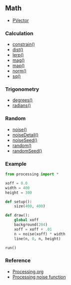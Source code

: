 ## Math

* [PVector](http://processing.org/reference/PVector/)

### Calculation

* [constrain()](http://processing.org/reference/constrain_.html)
* [dist()](http://processing.org/reference/dist_.html)
* [lerp()](http://processing.org/reference/lerp_.html)
* [mag()](http://processing.org/reference/mag_.html)
* [map()](http://processing.org/reference/map_.html)
* [norm()](http://processing.org/reference/norm_.html)
* [sq()](http://processing.org/reference/sq_.html)

### Trigonometry

* [degrees()](http://processing.org/reference/degrees_.html)
* [radians()](http://processing.org/reference/radians_.html)

### Random

* [noise()](http://processing.org/reference/noise_.html)
* [noiseDetail()](http://processing.org/reference/noiseDetail_.html)
* [noiseSeed()](http://processing.org/reference/noiseSeed_.html)
* [random()](http://processing.org/reference/random_.html)
* [randomSeed()](http://processing.org/reference/randomSeed_.html)

### Example

```python
from processing import *

xoff = 0.0
width = 400
height = 300

def setup():
    size(400, 400)

def draw():
    global xoff
    background(204)
    xoff = xoff + .01
    n = noise(xoff) * width
    line(n, 0, n, height)

run()
```

### Reference

* [Processing.org](http://processing.org/reference/)
* [Processing noise function](http://processing.org/reference/noise_.html)
